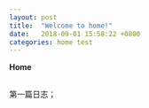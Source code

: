 ```yaml
---
layout: post
title:  "Welcome to home!"
date:   2018-09-01 15:58:22 +0800
categories: home test
---
```

**Home**
##

第一篇日志；
